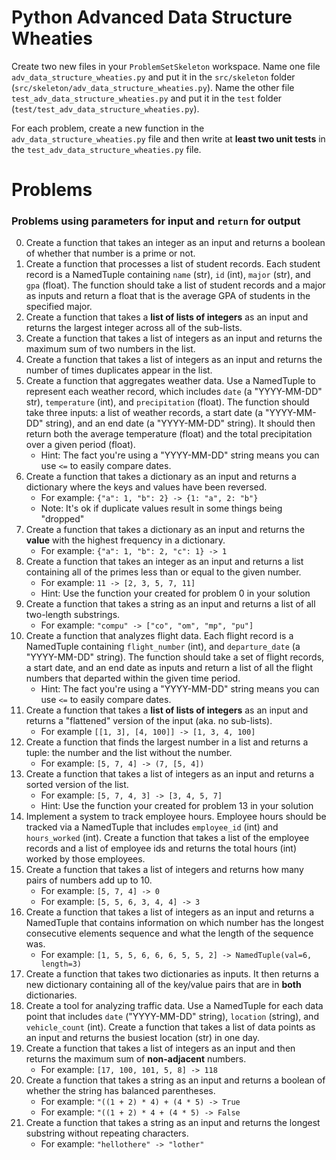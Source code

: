 # Python Advanced Data Structure Wheaties

Create two new files in your `ProblemSetSkeleton` workspace. Name one file
`adv_data_structure_wheaties.py` and put it in the `src/skeleton` folder
(`src/skeleton/adv_data_structure_wheaties.py`). Name the other file
`test_adv_data_structure_wheaties.py` and put it in the `test` folder
(`test/test_adv_data_structure_wheaties.py`).

For each problem, create a new function in the `adv_data_structure_wheaties.py` file
and then write at **least two unit tests** in the
`test_adv_data_structure_wheaties.py` file.

# Problems

### Problems using **parameters** for input and `return` for output

0. Create a function that takes an integer as an input and returns a boolean of
   whether that number is a prime or not.
1. Create a function that processes a list of student records. Each student
   record is a NamedTuple containing `name` (str), `id` (int), `major` (str),
   and `gpa` (float). The function should take a list of student records and
   a major as inputs and return a float that is the average GPA of students in
   the specified major.
2. Create a function that takes a **list of lists of integers** as an input and
   returns the largest integer across all of the sub-lists.
3. Create a function that takes a list of integers as an input and returns the
   maximum sum of two numbers in the list.
4. Create a function that takes a list of integers as an input and returns the
   number of times duplicates appear in the list.
5. Create a function that aggregates weather data. Use a NamedTuple to represent
   each weather record, which includes `date` (a "YYYY-MM-DD" str), `temperature`
   (int), and `precipitation` (float). The function should take three inputs: a
   list of weather records, a start date (a "YYYY-MM-DD" string), and an end
   date (a "YYYY-MM-DD" string). It should then return both the average
   temperature (float) and the total precipitation over a given period (float).
    - Hint: The fact you're using a "YYYY-MM-DD" string means you can use `<=`
      to easily compare dates.
6. Create a function that takes a dictionary as an input and returns a
   dictionary where the keys and values have been reversed.
   - For example: `{"a": 1, "b": 2} -> {1: "a", 2: "b"}`
   - Note: It's ok if duplicate values result in some things being "dropped"
7. Create a function that takes a dictionary as an input and returns the
   **value** with the highest frequency in a dictionary.
   - For example: `{"a": 1, "b": 2, "c": 1} -> 1`
8. Create a function that takes an integer as an input and returns a list
   containing all of the primes less than or equal to the given number.
   - For example: `11 -> [2, 3, 5, 7, 11]`
   - Hint: Use the function your created for problem 0 in your solution
9. Create a function that takes a string as an input and returns a list of all
   two-length substrings.
   - For example: `"compu" -> ["co", "om", "mp", "pu"]`
10. Create a function that analyzes flight data. Each flight record is a
    NamedTuple containing `flight_number` (int), and `departure_date` (a
    "YYYY-MM-DD" string). The function should take a set of flight records,
    a start date, and an end date as inputs and return a list of all the
    flight numbers that departed within the given time period.
    - Hint: The fact you're using a "YYYY-MM-DD" string means you can use `<=`
      to easily compare dates.
11. Create a function that takes a **list of lists of integers** as an input
    and returns a "flattened" version of the input (aka. no sub-lists).
    - For example `[[1, 3], [4, 100]] -> [1, 3, 4, 100]`
12. Create a function that finds the largest number in a list and returns a
    tuple: the number and the list without the number.
    - For example: `[5, 7, 4] -> (7, [5, 4])`
13. Create a function that takes a list of integers as an input and returns
    a sorted version of the list.
    - For example: `[5, 7, 4, 3] -> [3, 4, 5, 7]`
    - Hint: Use the function your created for problem 13 in your solution
14. Implement a system to track employee hours. Employee hours should be tracked
    via a NamedTuple that includes `employee_id` (int) and `hours_worked` (int).
    Create a function that takes a list of the employee records and a list of
    employee ids and returns the total hours (int) worked by those employees.
15. Create a function that takes a list of integers and returns how many pairs of
    numbers add up to 10.
    - For example: `[5, 7, 4] -> 0`
    - For example: `[5, 5, 6, 3, 4, 4] -> 3`
16. Create a function that takes a list of integers as an input and returns
    a NamedTuple that contains information on which number has the longest
    consecutive elements sequence and what the length of the sequence was.
    - For example: `[1, 5, 5, 6, 6, 6, 5, 5, 2] -> NamedTuple(val=6, length=3)`
17. Create a function that takes two dictionaries as inputs. It then returns
    a new dictionary containing all of the key/value pairs that are in **both**
    dictionaries.
18. Create a tool for analyzing traffic data. Use a NamedTuple for each data
    point that includes `date` ("YYYY-MM-DD" string), `location` (string), and
    `vehicle_count` (int). Create a function that takes a list of data points
    as an input and returns the busiest location (str) in one day.
19. Create a function that takes a list of integers as an input and then returns
    the maximum sum of **non-adjacent** numbers.
    - For example: `[17, 100, 101, 5, 8] -> 118`
20. Create a function that takes a string as an input and returns a boolean of
    whether the string has balanced parentheses.
    - For example: `"((1 + 2) * 4) + (4 * 5) -> True`
    - For example: `"((1 + 2) * 4 + (4 * 5) -> False`
21. Create a function that takes a string as an input and returns the longest
    substring without repeating characters.
    - For example: `"hellothere" -> "lother"`
